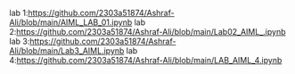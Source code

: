 lab 1:https://github.com/2303a51874/Ashraf-Ali/blob/main/AIML_LAB_01.ipynb
lab 2:https://github.com/2303a51874/Ashraf-Ali/blob/main/Lab02_AIML_.ipynb
lab 3:https://github.com/2303a51874/Ashraf-Ali/blob/main/Lab3_AIML.ipynb
lab 4:https://github.com/2303a51874/Ashraf-Ali/blob/main/LAB_AIML_4.ipynb
